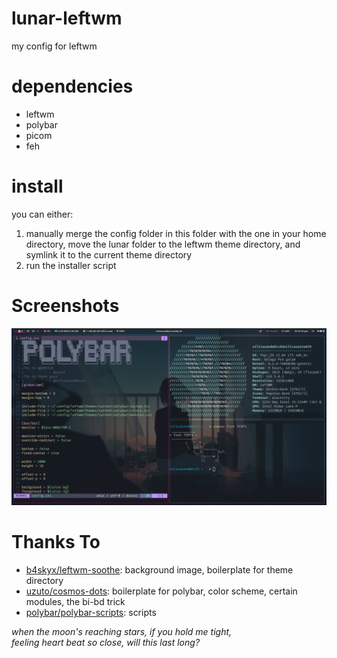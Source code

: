 # lunar-leftwm
my config for leftwm

# dependencies
* leftwm
* polybar
* picom
* feh


# install
you can either:
1. manually merge the config folder in this folder with the one in your home directory, move the lunar folder to the leftwm theme directory, and symlink it to the current theme directory
2. run the installer script

# Screenshots

![full screenshot](https://github.com/Silicasandwhich/lunar-leftwm/blob/main/screenshots/new%20rice.png?raw=true)

# Thanks To
* [b4skyx/leftwm-soothe](https://github.com/b4skyx/leftwm-soothe): background image, boilerplate for theme directory
* [uzuto/cosmos-dots](https://github.com/uzuto/cosmos-dots): boilerplate for polybar, color scheme, certain modules, the bi-bd trick
* [polybar/polybar-scripts](https://github.com/polybar/polybar-scripts): scripts

*when the moon's reaching stars, if you hold me tight,*  
*feeling heart beat so close, will this last long?*

